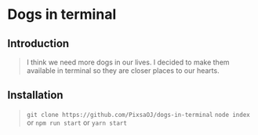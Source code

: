 # Dogs in terminal

## Introduction

> I think we need more dogs in our lives. I decided to make them available in terminal so they are closer places to our hearts.

## Installation

> `git clone https://github.com/PixsaOJ/dogs-in-terminal`
> `node index` or `npm run start` or `yarn start`